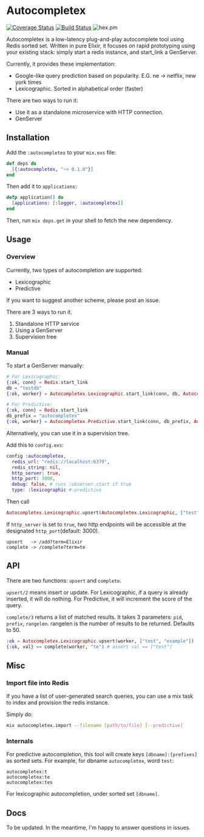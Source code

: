 # Autocompletex

[![Coverage Status](https://coveralls.io/repos/github/rickyhan/autocompletex/badge.svg?branch=master)](https://coveralls.io/github/rickyhan/autocompletex?branch=master)
[![Build Status](https://travis-ci.org/rubikill/autocompletex.svg?branch=master)](https://travis-ci.org/rubikill/autocompletex)
![hex.pm](https://img.shields.io/hexpm/v/autocompletex.svg)

Autocompletex is a low-latency plug-and-play autocomplete tool using Redis sorted set. Written in pure Elixir, it focuses on rapid prototyping using your existing stack: simply start a redis instance, and start_link a GenServer.

Currently, it provides these implementation:

* Google-like query prediction based on popularity. E.G. ne -> netflix, new york times
* Lexicographic. Sorted in alphabetical order (faster)

There are two ways to run it:

* Use it as a standalone microservice with HTTP connection.
* GenServer

## Installation

Add the `:autocompletex` to your `mix.exs` file:

```elixir
def deps do
  [{:autocompletex, "~> 0.1.0"}]
end
```

Then add it to `applications`:

```elixir
defp application() do
  [applications: [:logger, :autocompletex]]
end
```

Then, run `mix deps.get` in your shell to fetch the new dependency.


## Usage

### Overview

Currently, two types of autocompletion are supported:

* Lexicographic
* Predictive

If you want to suggest another scheme, please post an issue.

There are 3 ways to run it.

1. Standalone HTTP service
2. Using a GenServer
3. Supervision tree

### Manual

To start a GenServer manually:

```elixir
# For Lexicographic:
{:ok, conn} = Redix.start_link
db = "testdb"
{:ok, worker} = Autocompletex.Lexicographic.start_link(conn, db, Autocompletex.Lexicographic)

# For Predictive:
{:ok, conn} = Redix.start_link
db_prefix = "autocompletex"
{:ok, worker} = Autocompletex.Predictive.start_link(conn, db_prefix, Autocompletex.Predictive)
```

Alternatively, you can use it in a supervision tree.

Add this to `config.exs`:

```elixir
config :autocompletex,
  redis_url: "redis://localhost:6379",
  redis_string: nil,
  http_server: true,
  http_port: 3000,
  debug: false, # runs :observer.start if true
  type: :lexicographic #:predictive
```

Then call

```elixir
Autocompletex.Lexicographic.upsert(Autocompletex.Lexicographic, ["test", "example"])
```

If `http_server` is set to `true`, two http endpoints will be accessible at the designated `http_port`(default: 3000).

```
upsert   -> /add?term=Elixir
complete -> /complete?term=te
```

## API

There are two functions: `upsert` and `complete`.

`upsert/2` means insert or update. For Lexicographic, if a query is already inserted, it will do nothing. For Predictive, it will increment the score of the query.

`complete/3` returns a list of matched results. It takes 3 parameters: `pid`, `prefix`, `rangelen`. rangelen is the number of results to be returned. Defaults to 50.


```elixir
:ok = Autocompletex.Lexicographic.upsert(worker, ["test", "example"])
{:ok, val} == complete(worker, "te") # assert val == ["test"]
```

## Misc

### Import file into Redis

If you have a list of user-generated search queries, you can use a mix task to index and provision the redis instance.

Simply do:

```bash
mix autocompletex.import --filename [path/to/file] [--predictive]
```

### Internals

For predictive autocompletion, this tool will create keys `[dbname]:[prefixes]` as sorted sets. For example, for dbname `autocompletex`, word `test`:

```
autocompletex:t
autocompletex:te
autocompletex:tes
```

For lexicographic autocompletion, under sorted set `[dbname]`.

## Docs

To be updated. In the meantime, I'm happy to answer questions in issues.
